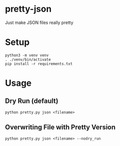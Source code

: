 # pretty-json
Just make JSON files really pretty

# Setup
```
python3 -m venv venv
. ./venv/bin/activate
pip install -r requirements.txt
```

# Usage

## Dry Run (default)
```
python pretty.py json <filename>
```

## Overwriting File with Pretty Version
```
python pretty.py json <filename> --nodry_run
```
